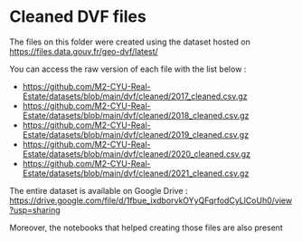 # Cleaned DVF files

The files on this folder were created using the dataset hosted on https://files.data.gouv.fr/geo-dvf/latest/

You can access the raw version of each file with the list below :
- https://github.com/M2-CYU-Real-Estate/datasets/blob/main/dvf/cleaned/2017_cleaned.csv.gz
- https://github.com/M2-CYU-Real-Estate/datasets/blob/main/dvf/cleaned/2018_cleaned.csv.gz
- https://github.com/M2-CYU-Real-Estate/datasets/blob/main/dvf/cleaned/2019_cleaned.csv.gz
- https://github.com/M2-CYU-Real-Estate/datasets/blob/main/dvf/cleaned/2020_cleaned.csv.gz
- https://github.com/M2-CYU-Real-Estate/datasets/blob/main/dvf/cleaned/2021_cleaned.csv.gz

The entire dataset is available on Google Drive : https://drive.google.com/file/d/1fbue_ixdborvkOYyQFqrfodCyLlCoUh0/view?usp=sharing

Moreover, the notebooks that helped creating those files are also present
